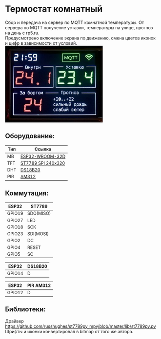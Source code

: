# Термостат комнатный
Сбор и передача на сервер по MQTT комнатной температуры. 
От сервера по MQTT получение уставки, температуры на улице, прогноз на день с rp5.ru.  
Предусмотрено включение экрана по движению, смена цветов иконок и цифр в зависимости от условий.  
![thermo_in.jpeg](thermo_in.jpeg)
## Оборудование:
| Тип |Ссылка|
|-----|------|
| MB  |[ESP32-WROOM-32D](https://www.espressif.com/sites/default/files/documentation/esp32-wroom-32d_esp32-wroom-32u_datasheet_en.pdf)|
| TFT |[ST7789 SPI 240x320](https://aliexpress.ru/item/4001282467099/reviews?filters=&sku_id=12000017591977476)|
| DHT |[DS18B20](https://aliexpress.ru/item/32467815969.html?sku_id=66654224723&spm=a2g2w.productlist.search_results.4.50a42258Nx2BVh)|
| PIR |[AM312](https://aliexpress.ru/item/1005004708511640.html?sku_id=12000030181361708&spm=a2g2w.productlist.search_results.3.32c2404euxD22w)|


## Коммутация:
| ESP32  |	ST7789|
|--------|------|
| GPIO19 |	SDO(MISO)|
| GPIO27 |	LED|
| GPIO18 |	SCK|
| GPIO23 |	SDI(MOSI)|
| GPIO2  |	DC|
| GPIO4  |	RESET|
| GPIO5  |	SC|

	
| ESP32 |DS18B20|
|--------|------|
| GPIO14  |	D|

| ESP32  |PIR AM312|
|--------|------|
| GPIO12 |	D|

## Библиотеки:
Драйвер	https://github.com/russhughes/st7789py_mpy/blob/master/lib/st7789py.py  
Шрифты и иконки конвертировал в bitmap от того же автора.  